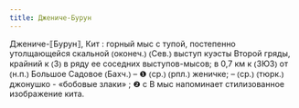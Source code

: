 ```yaml
---
title: Джениче-Бурун
---
```


Джениче-⟦Бурун⟧, Кит
: горный мыс с тупой, постепенно утолщающейся скальной ⦅оконеч.⦆ ⦅Сев.⦆ выступ куэсты Второй гряды, крайний к ⦅З⦆ в ряду ее соседних выступов-мысов; в 0,7 км к ⦅ЗЮЗ⦆ от ⦅н.п.⦆ Большое Садовое ⦅Бахч.⦆ – ❶ ⦅ср.⦆ ⦅рпл.⦆ женичке; – ⦅ср.⦆ ⦅тюрк.⦆ джонушко - «бобовые злаки» ; ❷ с В мыс напоминает стилизованное изображение кита.
